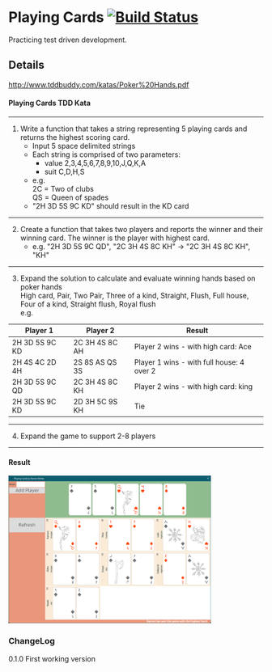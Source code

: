 # Playing Cards [![Build Status](https://dev.azure.com/nerada/GitHub_Public/_apis/build/status/Nerada.katas.win.playing_cards?branchName=master)](https://dev.azure.com/nerada/GitHub_Public/_build/latest?definitionId=23&branchName=master)
Practicing test driven development.

## Details
http://www.tddbuddy.com/katas/Poker%20Hands.pdf

#### Playing Cards TDD Kata<br />
-----
1. Write a function that takes a string representing 5 playing cards and returns the highest scoring card.
   - Input 5 space delimited strings
   - Each string is comprised of two parameters:
     - value 2,3,4,5,6,7,8,9,10,J,Q,K,A
	 - suit	C,D,H,S
   - e.g. <br />
     2C = Two of clubs<br />
	 QS = Queen of spades<br />
   - "2H 3D 5S 9C KD" should result in the KD card<br />
-----
2. Create a function that takes two players and reports the winner and their winning card. The winner is the player with highest card.<br />
   - e.g. "2H 3D 5S 9C QD", "2C 3H 4S 8C KH"	-> "2C 3H 4S 8C KH", "KH"<br />
-----
3. Expand the solution to calculate and evaluate winning hands based on poker hands<br />
High card, Pair, Two Pair, Three of a kind, Straight, Flush, Full house, Four of a kind, Straight flush, Royal flush<br />
e.g.<br />

| Player 1 | Player 2 | Result |
| --- | --- | --- |
| 2H 3D 5S 9C KD | 2C 3H 4S 8C AH | Player 2 wins - with high card: Ace |
| 2H 4S 4C 2D 4H | 2S 8S AS QS 3S | Player 1 wins - with full house: 4 over 2 |
| 2H 3D 5S 9C QD | 2C 3H 4S 8C KH | Player 2 wins - with high card: king |
| 2H 3D 5S 9C KD | 2D 3H 5C 9S KH | Tie |

-----
4. Expand the game to support 2-8 players<br />
-----

#### Result<br/>
<img src="PlayingCards.png" width="400" />

### ChangeLog
0.1.0 First working version<br />
